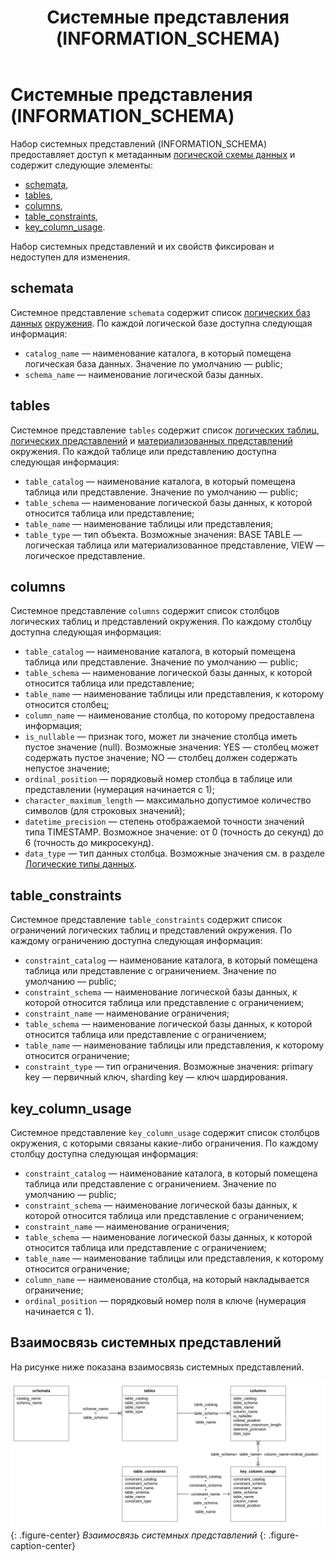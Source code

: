 ﻿---
layout: default
title: Системные представления (INFORMATION_SCHEMA)
nav_order: 8
parent: Справочная информация
has_children: false
---

# Системные представления (INFORMATION_SCHEMA)

Набор системных представлений (INFORMATION_SCHEMA) предоставляет доступ к метаданным 
[логической схемы данных](../../Обзор_понятий_компонентов_и_связей/Основные_понятия/Логическая_схема_данных/Логическая_схема_данных.md) 
и содержит следующие элементы:
*   [schemata](#schemata),
*   [tables](#tables),
*   [columns](#columns),
*   [table_constraints](#table_constraints),
*   [key_column_usage](#key_column_usage).

Набор системных представлений и их свойств фиксирован и недоступен для изменения.

## schemata

Системное представление `schemata` содержит список [логических баз данных](../../Обзор_понятий_компонентов_и_связей/Основные_понятия/Логическая_база_данных/Логическая_база_данных.md) 
[окружения](../../Обзор_понятий_компонентов_и_связей/Основные_понятия/Окружение/Окружение.md). 
По каждой логической базе доступна следующая информация:
*   `catalog_name` — наименование каталога, в который помещена логическая база данных. Значение 
    по умолчанию — public;
*   `schema_name` — наименование логической базы данных.

## tables

Системное представление `tables` содержит список [логических таблиц](../../Обзор_понятий_компонентов_и_связей/Основные_понятия/Логическая_таблица/Логическая_таблица.md), 
[логических представлений](../../Обзор_понятий_компонентов_и_связей/Основные_понятия/Логическое_представление/Логическое_представление.md) 
и [материализованных представлений](../../Обзор_понятий_компонентов_и_связей/Основные_понятия/Материализованное_представление/Материализованное_представление.md) 
окружения. По каждой таблице или представлению доступна следующая информация:
*   `table_catalog` — наименование каталога, в который помещена таблица или представление. 
    Значение по умолчанию — public;
*   `table_schema` — наименование логической базы данных, к которой относится таблица или представление;
*   `table_name` — наименование таблицы или представления;
*   `table_type` — тип объекта. Возможные значения: BASE TABLE — логическая таблица или материализованное 
    представление, VIEW — логическое представление.

## columns

Системное представление `columns` содержит список столбцов логических таблиц и представлений окружения. 
По каждому столбцу доступна следующая информация:
*   `table_catalog` — наименование каталога, в который помещена таблица или представление. Значение 
    по умолчанию — public;
*   `table_schema` — наименование логической базы данных, к которой относится таблица или представление;
*   `table_name` — наименование таблицы или представления, к которому относится столбец;
*   `column_name` — наименование столбца, по которому предоставлена информация;
*   `is_nullable` — признак того, может ли значение столбца иметь пустое значение (null). Возможные 
    значения: YES — столбец может содержать пустое значение; NO — столбец должен содержать непустое 
    значение;
*   `ordinal_position` — порядковый номер столбца в таблице или представлении (нумерация начинается с 1);
*   `character_maximum_length` — максимально допустимое количество символов (для строковых значений);
*   `datetime_precision` — степень отображаемой точности значений типа TIMESTAMP. Возможное значение: 
    от 0 (точность до секунд) до 6 (точность до микросекунд).
*   `data_type` — тип данных столбца. Возможные значения см. в разделе [Логические типы данных](../Поддерживаемые_типы_данных/Логические_типы_данных/Логические_типы_данных.md).

## table_constraints

Системное представление `table_constraints` содержит список ограничений логических таблиц и представлений 
окружения. По каждому ограничению доступна следующая информация:
*   `constraint_catalog` — наименование каталога, в который помещена таблица или представление 
    с ограничением. Значение по умолчанию — public;
*   `constraint_schema` — наименование логической базы данных, к которой относится таблица или 
    представление с ограничением;
*   `constraint_name` — наименование ограничения;
*   `table_schema` — наименование логической базы данных, к которой относится таблица или представление 
    с ограничением;
*   `table_name` — наименование таблицы или представления, к которому относится ограничение;
*   `constraint_type` — тип ограничения. Возможные значения: primary key — первичный ключ, sharding key — 
    ключ шардирования.
    
## key_column_usage

Системное представление `key_column_usage` содержит список столбцов окружения, с которыми связаны 
какие-либо ограничения. По каждому столбцу доступна следующая информация:
*   `constraint_catalog` — наименование каталога, в который помещена таблица или представление 
    с ограничением. Значение по умолчанию — public;
*   `constraint_schema` — наименование логической базы данных, к которой относится таблица 
    или представление с ограничением;
*   `constraint_name` — наименование ограничения;
*   `table_schema` — наименование логической базы данных, к которой относится таблица или представление 
    с ограничением;
*   `table_name` — наименование таблицы или представления, к которому относится ограничение;
*   `column_name` — наименование столбца, на который накладывается ограничение;
*   `ordinal_position` — порядковый номер поля в ключе (нумерация начинается с 1).

## Взаимосвязь системных представлений

На рисунке ниже показана взаимосвязь системных представлений.

![](Связь_системных_представлений.svg)
{: .figure-center}
*Взаимосвязь системных представлений*
{: .figure-caption-center}